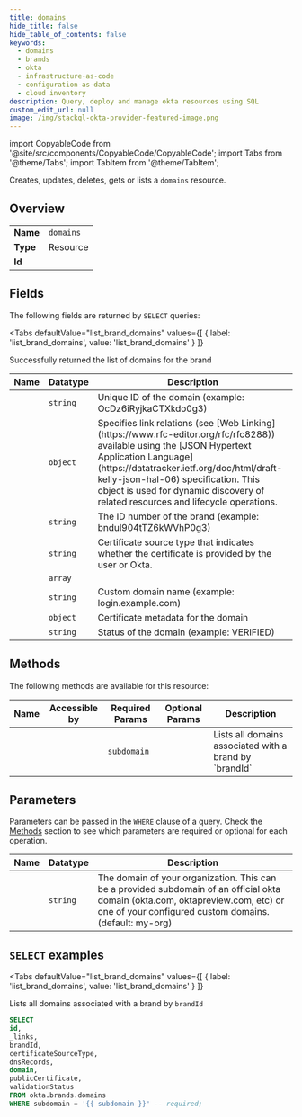 ```yaml
--- 
title: domains
hide_title: false
hide_table_of_contents: false
keywords:
  - domains
  - brands
  - okta
  - infrastructure-as-code
  - configuration-as-data
  - cloud inventory
description: Query, deploy and manage okta resources using SQL
custom_edit_url: null
image: /img/stackql-okta-provider-featured-image.png
---
```


import CopyableCode from '@site/src/components/CopyableCode/CopyableCode';
import Tabs from '@theme/Tabs';
import TabItem from '@theme/TabItem';

Creates, updates, deletes, gets or lists a <code>domains</code> resource.

## Overview
<table><tbody>
<tr><td><b>Name</b></td><td><code>domains</code></td></tr>
<tr><td><b>Type</b></td><td>Resource</td></tr>
<tr><td><b>Id</b></td><td><CopyableCode code="okta.brands.domains" /></td></tr>
</tbody></table>

## Fields

The following fields are returned by `SELECT` queries:

<Tabs
    defaultValue="list_brand_domains"
    values={[
        { label: 'list_brand_domains', value: 'list_brand_domains' }
    ]}
>
<TabItem value="list_brand_domains">

Successfully returned the list of domains for the brand

<table>
<thead>
    <tr>
    <th>Name</th>
    <th>Datatype</th>
    <th>Description</th>
    </tr>
</thead>
<tbody>
<tr>
    <td><CopyableCode code="id" /></td>
    <td><code>string</code></td>
    <td>Unique ID of the domain (example: OcDz6iRyjkaCTXkdo0g3)</td>
</tr>
<tr>
    <td><CopyableCode code="_links" /></td>
    <td><code>object</code></td>
    <td>Specifies link relations (see [Web Linking](https://www.rfc-editor.org/rfc/rfc8288)) available using the [JSON Hypertext Application Language](https://datatracker.ietf.org/doc/html/draft-kelly-json-hal-06) specification. This object is used for dynamic discovery of related resources and lifecycle operations.</td>
</tr>
<tr>
    <td><CopyableCode code="brandId" /></td>
    <td><code>string</code></td>
    <td>The ID number of the brand (example: bndul904tTZ6kWVhP0g3)</td>
</tr>
<tr>
    <td><CopyableCode code="certificateSourceType" /></td>
    <td><code>string</code></td>
    <td>Certificate source type that indicates whether the certificate is provided by the user or Okta.</td>
</tr>
<tr>
    <td><CopyableCode code="dnsRecords" /></td>
    <td><code>array</code></td>
    <td></td>
</tr>
<tr>
    <td><CopyableCode code="domain" /></td>
    <td><code>string</code></td>
    <td>Custom domain name (example: login.example.com)</td>
</tr>
<tr>
    <td><CopyableCode code="publicCertificate" /></td>
    <td><code>object</code></td>
    <td>Certificate metadata for the domain</td>
</tr>
<tr>
    <td><CopyableCode code="validationStatus" /></td>
    <td><code>string</code></td>
    <td>Status of the domain (example: VERIFIED)</td>
</tr>
</tbody>
</table>
</TabItem>
</Tabs>

## Methods

The following methods are available for this resource:

<table>
<thead>
    <tr>
    <th>Name</th>
    <th>Accessible by</th>
    <th>Required Params</th>
    <th>Optional Params</th>
    <th>Description</th>
    </tr>
</thead>
<tbody>
<tr>
    <td><a href="#list_brand_domains"><CopyableCode code="list_brand_domains" /></a></td>
    <td><CopyableCode code="select" /></td>
    <td><a href="#parameter-subdomain"><code>subdomain</code></a></td>
    <td></td>
    <td>Lists all domains associated with a brand by `brandId`</td>
</tr>
</tbody>
</table>

## Parameters

Parameters can be passed in the `WHERE` clause of a query. Check the [Methods](#methods) section to see which parameters are required or optional for each operation.

<table>
<thead>
    <tr>
    <th>Name</th>
    <th>Datatype</th>
    <th>Description</th>
    </tr>
</thead>
<tbody>
<tr id="parameter-subdomain">
    <td><CopyableCode code="subdomain" /></td>
    <td><code>string</code></td>
    <td>The domain of your organization. This can be a provided subdomain of an official okta domain (okta.com, oktapreview.com, etc) or one of your configured custom domains. (default: my-org)</td>
</tr>
</tbody>
</table>

## `SELECT` examples

<Tabs
    defaultValue="list_brand_domains"
    values={[
        { label: 'list_brand_domains', value: 'list_brand_domains' }
    ]}
>
<TabItem value="list_brand_domains">

Lists all domains associated with a brand by `brandId`

```sql
SELECT
id,
_links,
brandId,
certificateSourceType,
dnsRecords,
domain,
publicCertificate,
validationStatus
FROM okta.brands.domains
WHERE subdomain = '{{ subdomain }}' -- required;
```
</TabItem>
</Tabs>
